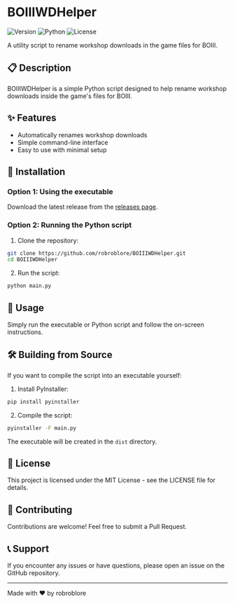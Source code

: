 # BOIIIWDHelper

![Version](https://img.shields.io/badge/Version-1.0-blue)
![Python](https://img.shields.io/badge/Python-3.6+-green)
![License](https://img.shields.io/badge/License-MIT-yellow)

A utility script to rename workshop downloads in the game files for BOIII.

## 📋 Description

BOIIIWDHelper is a simple Python script designed to help rename workshop downloads inside the game's files for BOIII.

## ✨ Features

- Automatically renames workshop downloads
- Simple command-line interface
- Easy to use with minimal setup

## 🚀 Installation

### Option 1: Using the executable

Download the latest release from the [releases page](https://github.com/robroblore/BOIIIWDHelper/releases).

### Option 2: Running the Python script

1. Clone the repository:
```bash
git clone https://github.com/robroblore/BOIIIWDHelper.git
cd BOIIIWDHelper
```

2. Run the script:
```bash
python main.py
```

## 🔧 Usage

Simply run the executable or Python script and follow the on-screen instructions.

## 🛠️ Building from Source

If you want to compile the script into an executable yourself:

1. Install PyInstaller:
```bash
pip install pyinstaller
```

2. Compile the script:
```bash
pyinstaller -F main.py
```
The executable will be created in the `dist` directory.

## 📝 License

This project is licensed under the MIT License - see the LICENSE file for details.

## 👥 Contributing

Contributions are welcome! Feel free to submit a Pull Request.

## 📞 Support

If you encounter any issues or have questions, please open an issue on the GitHub repository.

---

Made with ❤️ by robroblore
